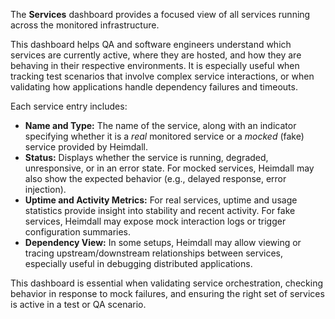 The **Services** dashboard provides a focused view of all services running across the monitored infrastructure.

This dashboard helps QA and software engineers understand which services are currently active, where they are hosted, and how they are behaving in their respective environments. It is especially useful when tracking test scenarios that involve complex service interactions, or when validating how applications handle dependency failures and timeouts.

Each service entry includes:

* **Name and Type:** The name of the service, along with an indicator specifying whether it is a *real* monitored service or a *mocked* (fake) service provided by Heimdall.
* **Status:** Displays whether the service is running, degraded, unresponsive, or in an error state. For mocked services, Heimdall may also show the expected behavior (e.g., delayed response, error injection).
* **Uptime and Activity Metrics:** For real services, uptime and usage statistics provide insight into stability and recent activity. For fake services, Heimdall may expose mock interaction logs or trigger configuration summaries.
* **Dependency View:** In some setups, Heimdall may allow viewing or tracing upstream/downstream relationships between services, especially useful in debugging distributed applications.

This dashboard is essential when validating service orchestration, checking behavior in response to mock failures, and ensuring the right set of services is active in a test or QA scenario.